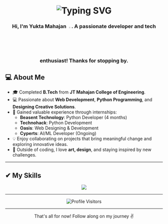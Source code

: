 <h1 align="center">
  <img src="https://readme-typing-svg.demolab.com?font=Fira+Code&weight=500&size=30&duration=2000&pause=3000&color=F7F7F7&width=435&lines=Hello+there%2C+I'm+Yukta!;Hola%2C+soy+Yukta!;%E3%81%93%E3%82%93%E3%81%AB%E3%81%A1%E3%81%AF%E3%80%81%E3%82%86%E3%81%8F%E3%81%9F%E3%81%A7%E3%81%99%EF%BC%81;Hello+there%2C+I'm+Yukta!;+Bonjour%2C+je+suis+Yukta!;Cze%C5%9B%C4%87%2C+jestem+Yukta!;%D0%9F%D1%80%D0%B8%D0%B2%D0%B5%D1%82%2C+%D1%8F+%D0%AE%D0%BA%D1%82%D0%B0!;Hello+there%2C+I'm+Yukta!;+Ol%C3%A1%2C+eu+sou+Yukta!" 
       alt="Typing SVG" />
</h1>

<h3 align="center">
  Hi, I'm Yukta Mahajan <img width="2.5%" src="https://media.tenor.com/e3GqicbfhMYAAAAi/get-greeting-get-greetings.gif">.  
  A passionate developer and tech enthusiast! Thanks for stopping by.
</h3>

## 💻 **About Me**

- 🎓 Completed **B.Tech** from **JT Mahajan College of Engineering**.  
- 💻 Passionate about **Web Development**, **Python Programming**, and **Designing Creative Solutions**.  
- 🌟 Gained valuable experience through internships: 
  - **Beasent Technology**: Python Developer (4 months)  
  - **Technohack**: Python Development  
  - **Oasis**: Web Designing & Development
  - **Cyperts**: AI/ML Developer (Ongoing)
- 💡 Enjoy collaborating on projects that bring meaningful change and exploring innovative ideas.  
- 🌺 Outside of coding, I love **art, design**, and staying inspired by new challenges.  


---

## ✔ **My Skills**

<p align="center">
  <img src="https://skillicons.dev/icons?i=python,django,mysql,html,css,javascript,react,tailwind,flask,git,github,vscode&theme=dark" />
</p>

---



<p align="center">
  <img src="https://komarev.com/ghpvc/?username=yukta-mahajan&label=Visitors&color=0088cc&style=flat-square" alt="Profile Visitors" />
</p>

---

<p align="center">That's all for now! Follow along on my journey ✌️</p>
